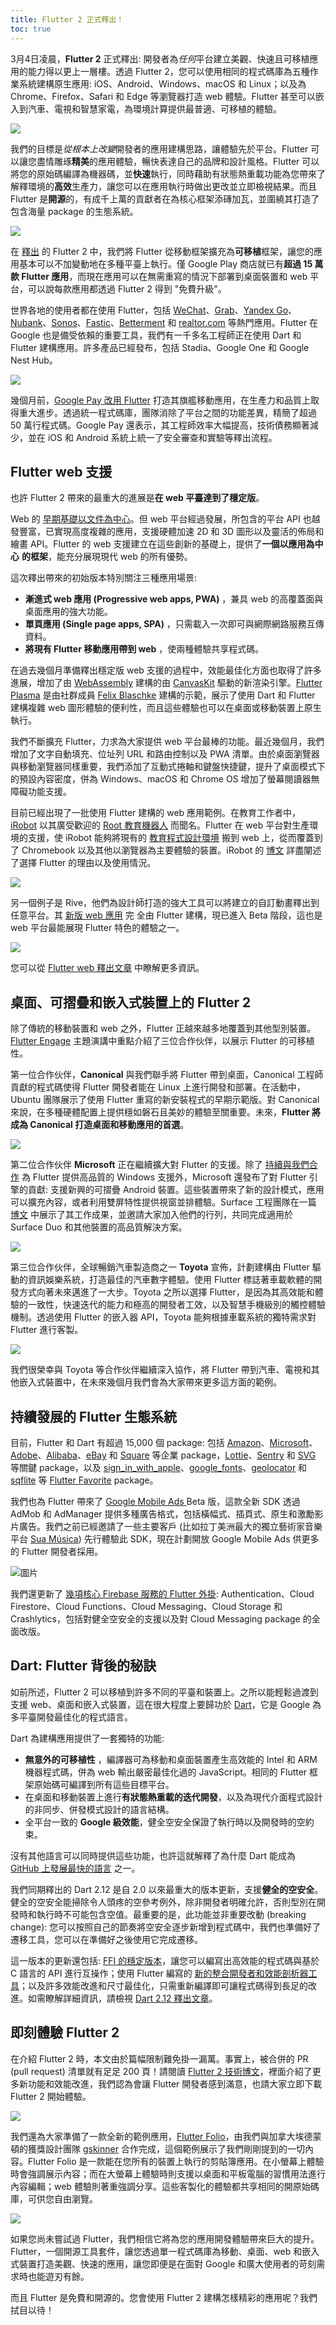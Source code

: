 ```yaml
---
title: Flutter 2 正式釋出！
toc: true
---
```


3月4日凌晨，**Flutter 2** 正式釋出: 開發者為*任何*平台建立美觀、快速且可移植應用的能力得以更上一層樓。透過 Flutter 2，您可以使用相同的程式碼庫為五種作業系統建構原生應用: iOS、Android、Windows、macOS 和 Linux；以及為 Chrome、Firefox、Safari 和 Edge 等瀏覽器打造 web 體驗。Flutter 甚至可以嵌入到汽車、電視和智慧家電，為環境計算提供最普適、可移植的體驗。

![](https://devrel.andfun.cn/devrel/posts/2021/03/0939e5e734a5c.png)

我們的目標是*從根本上改變*開發者的應用建構思路，讓體驗先於平台。Flutter 可以讓您盡情雕琢**精美**的應用體驗，暢快表達自己的品牌和設計風格。Flutter 可以將您的原始碼編譯為機器碼，並**快速**執行，同時藉助有狀態熱重載功能為您帶來了解釋環境的**高效**生產力，讓您可以在應用執行時做出更改並立即檢視結果。而且 Flutter 是**開源**的，有成千上萬的貢獻者在為核心框架添磚加瓦，並圍繞其打造了包含海量 package 的生態系統。

![](https://devrel.andfun.cn/devrel/posts/2021/03/f090329f06af7.png)

在 [釋出](https://flutter.dev/) 的 Flutter 2 中，我們將 Flutter 從移動框架擴充為**可移植**框架，讓您的應用基本可以不加變動地在多種平臺上執行。僅 Google Play 商店就已有**超過 15 萬款 Flutter 應用**，而現在應用可以在無需重寫的情況下部署到桌面裝置和 web 平台，可以說每款應用都透過 Flutter 2 得到 "免費升級"。

世界各地的使用者都在使用 Flutter，包括 [WeChat](https://apps.apple.com/us/app/wechat/id414478124)、[Grab](https://play.google.com/store/apps/details?id=com.grabtaxi.passenger)、[Yandex Go](https://play.google.com/store/apps/details?id=ru.yandex.taxi)、[Nubank](https://play.google.com/store/apps/details?id=com.nu.production)、[Sonos](https://apps.apple.com/us/app/sonos/id1488977981)、[Fastic](https://apps.apple.com/us/app/fastic-fasting-app/id1459260306)、[Betterment](https://play.google.com/store/apps/details?id=com.betterment) 和 [realtor.com](https://apps.apple.com/US/app/id336698281?mt=8) 等熱門應用。Flutter 在 Google 也是備受依賴的重要工具，我們有一千多名工程師正在使用 Dart 和 Flutter 建構應用。許多產品已經發布，包括 Stadia、Google One 和 Google Nest Hub。

![](https://devrel.andfun.cn/devrel/posts/2021/03/458afcd4aaecf.png)

幾個月前，[Google Pay 改用 Flutter](https://mp.weixin.qq.com/s/2y3dWbA4uZbwfTx_bOGdSQ) 打造其旗艦移動應用，在生產力和品質上取得重大進步。透過統一程式碼庫，團隊消除了平台之間的功能差異，精簡了超過 50 萬行程式碼。Google Pay 還表示，其工程師效率大幅提高，技術債務顯著減少，並在 iOS 和 Android 系統上統一了安全審查和實驗等釋出流程。

## Flutter web 支援

也許 Flutter 2 帶來的最重大的進展是**在 web 平臺達到了穩定版**。

Web 的 [早期基礎以文件為中心](https://tools.ietf.org/html/rfc1866)。但 web 平台經過發展，所包含的平台 API 也越發豐富，已實現高度複雜的應用，支援硬體加速 2D 和 3D 圖形以及靈活的佈局和繪畫 API。Flutter 的 web 支援建立在這些創新的基礎上，提供了**一個以應用為中心** **的框架**，能充分展現現代 web 的所有優勢。

這次釋出帶來的初始版本特別關注三種應用場景:

* **漸進式 web 應用 (Progressive web apps, PWA)** ，兼具 web 的高覆蓋面與桌面應用的強大功能。
* **單頁應用 (Single page apps, SPA)** ，只需載入一次即可與網際網路服務互傳資料。
* **將現有 Flutter 移動應用帶到 web** ，使兩種體驗共享程式碼。

在過去幾個月準備釋出穩定版 web 支援的過程中，效能最佳化方面也取得了許多進展，增加了由 [WebAssembly](https://webassembly.org/) 建構的由 [CanvasKit](https://skia.org/user/modules/canvaskit) 驅動的新渲染引擎。[Flutter Plasma](https://flutterplasma.dev) 是由社群成員 [Felix Blaschke](https://felixblaschke.medium.com/) 建構的示範，展示了使用 Dart 和 Flutter 建構複雜 web 圖形體驗的便利性，而且這些體驗也可以在桌面或移動裝置上原生執行。

我們不斷擴充 Flutter，力求為大家提供 web 平台最棒的功能。最近幾個月，我們增加了文字自動填充、位址列 URL 和路由控制以及 PWA 清單。由於桌面瀏覽器與移動瀏覽器同樣重要，我們添加了互動式捲軸和鍵盤快捷鍵，提升了桌面模式下的預設內容密度，併為 Windows、macOS 和 Chrome OS 增加了螢幕閱讀器無障礙功能支援。

目前已經出現了一批使用 Flutter 建構的 web 應用範例。在教育工作者中，[iRobot](https://www.irobot.com/) 以其廣受歡迎的 [Root 教育機器人](https://www.irobot.com/Root) 而聞名。Flutter 在 web 平台對生產環境的支援，使 iRobot 能夠將現有的 [教育程式設計環境](https://edu.irobot.com/what-we-offer/irobot-coding) 搬到 web 上，從而覆蓋到了 Chromebook 以及其他以瀏覽器為主要體驗的裝置。iRobot 的 [博文](https://edu.irobot.com/the-latest/building-a-coding-experience-for-all) 詳盡闡述了選擇 Flutter 的理由以及使用情況。

![](https://devrel.andfun.cn/devrel/posts/2021/03/3bbba28798746.png)

另一個例子是 Rive，他們為設計師打造的強大工具可以將建立的自訂動畫釋出到任意平台。其 [新版 web 應用](https://rive.app/) 完 全由 Flutter 建構，現已進入 Beta 階段，這也是 web 平台最能展現 Flutter 特色的體驗之一。

![](https://devrel.andfun.cn/devrel/posts/2021/03/384a963e53119.png)

您可以從 [Flutter web 釋出文章](https://medium.com/flutter/web-post-d6b84e83b425) 中瞭解更多資訊。

## 桌面、可摺疊和嵌入式裝置上的 Flutter 2

除了傳統的移動裝置和 web 之外，Flutter 正越來越多地覆蓋到其他型別裝置。[Flutter Engage](https://zhuanlan.zhihu.com/p/355036482) 主題演講中重點介紹了三位合作伙伴，以展示 Flutter 的可移植性。

第一位合作伙伴，**Canonical** 與我們聯手將 Flutter 帶到桌面，Canonical 工程師貢獻的程式碼使得 Flutter 開發者能在 Linux 上進行開發和部署。在活動中，Ubuntu 團隊展示了使用 Flutter 重寫的新安裝程式的早期示範版。對 Canonical 來說，在多種硬體配置上提供穩如磐石且美妙的體驗至關重要。未來，**Flutter 將成為 Canonical 打造桌面和移動應用的首選**。

![](https://devrel.andfun.cn/devrel/posts/2021/03/74e068704f2a5.png)

第二位合作伙伴 **Microsoft** 正在繼續擴大對 Flutter 的支援。除了 [持續與我們合作](https://github.com/flutter/flutter/issues/14967#issuecomment-787678757) 為 Flutter 提供高品質的 Windows 支援外，Microsoft 還發布了對 Flutter 引擎的貢獻: 支援新興的可摺疊 Android 裝置。這些裝置帶來了新的設計模式，應用可以擴充內容，或者利用雙屏特性提供視窗並排體驗。Surface 工程團隊在一篇 [博文](https://devblogs.microsoft.com/surface-duo/flutter-dual-screen-foldable/) 中展示了其工作成果，並邀請大家加入他們的行列，共同完成適用於 Surface Duo 和其他裝置的高品質解決方案。

![](https://devrel.andfun.cn/devrel/posts/2021/03/781360ee27de7.png)

第三位合作伙伴，全球暢銷汽車製造商之一 **Toyota** 宣佈，計劃建構由 Flutter 驅動的資訊娛樂系統，打造最佳的汽車數字體驗。使用 Flutter 標誌著車載軟體的開發方式向著未來邁進了一大步。Toyota 之所以選擇 Flutter，是因為其高效能和體驗的一致性，快速迭代的能力和極高的開發者工效，以及智慧手機級別的觸控體驗機制。透過使用 Flutter 的嵌入器 API，Toyota 能夠根據車載系統的獨特需求對 Flutter 進行客製。

![](https://devrel.andfun.cn/devrel/posts/2021/03/8f5850ecec2bd.png)

我們很榮幸與 Toyota 等合作伙伴繼續深入協作，將 Flutter 帶到汽車、電視和其他嵌入式裝置中，在未來幾個月我們會為大家帶來更多這方面的範例。

## 持續發展的 Flutter 生態系統

目前，Flutter 和 Dart 有超過 15,000 個 package: 包括 [Amazon](https://pub.dev/publishers/aws-amplify.com/packages)、[Microsoft](https://pub.dev/publishers/microsoft.com/packages)、[Adobe](https://pub.dev/publishers/adobe.com/packages)、[Alibaba](https://pub.dev/publishers/community.opensource.alibaba.com/packages)、[eBay](https://pub.dev/publishers/ebay.com/packages) 和 [Square](https://pub.dev/packages/square_in_app_payments) 等企業 package，[Lottie](https://pub.dev/packages/lottie)、[Sentry](https://pub.dev/packages/sentry_flutter) 和 [SVG](https://pub.dev/packages/flutter_svg) 等關鍵 package，以及 [sign_in_with_apple](https://pub.dev/packages/sign_in_with_apple)、[google_fonts](https://pub.dev/packages/google_fonts)、[geolocator](https://pub.dev/packages/geolocator) 和 [sqflite](https://pub.dev/packages/sqflite) 等 [Flutter Favorite](https://flutter.tw/development/packages-and-plugins/favorites) package。

我們也為 Flutter 帶來了 [Google Mobile Ads ](https://pub.dev/packages/google_mobile_ads) Beta 版，這款全新 SDK 透過 AdMob 和 AdManager 提供多種廣告格式，包括橫幅式、插頁式、原生和激勵影片廣告。我們之前已經邀請了一些主要客戶 (比如拉丁美洲最大的獨立藝術家音樂平台 [Sua Música](https://www.suamusica.com.br/)) 先行體驗此 SDK，現在計劃開放 Google Mobile Ads 供更多的 Flutter 開發者採用。

![圖片](https://devrel.andfun.cn/devrel/posts/2021/03/59e21f0feea5d.png)

我們還更新了 [幾項核心 Firebase 服務的 Flutter 外掛](https://firebase.flutter.dev/): Authentication、Cloud Firestore、Cloud Functions、Cloud Messaging、Cloud Storage 和 Crashlytics，包括對健全空安全的支援以及對 Cloud Messaging package 的全面改版。

## Dart: Flutter 背後的秘訣

如前所述，Flutter 2 可以移植到許多不同的平臺和裝置上。之所以能輕鬆過渡到支援 web、桌面和嵌入式裝置，這在很大程度上要歸功於 [Dart](https://dart.tw.gh.miniasp.com)，它是 Google 為多平臺開發最佳化的程式語言。

Dart 為建構應用提供了一套獨特的功能:

* **無意外的可移植性** ，編譯器可為移動和桌面裝置產生高效能的 Intel 和 ARM 機器程式碼，併為 web 輸出嚴密最佳化過的 JavaScript。相同的 Flutter 框架原始碼可編譯到所有這些目標平台。
* 在桌面和移動裝置上進行**有狀態熱重載的迭代開發**，以及為現代介面程式設計的非同步、併發模式設計的語言結構。
* 全平台一致的 **Google 級效能**，健全空安全保證了執行時以及開發時的空約束。

沒有其他語言可以同時提供這些功能，也許這就解釋了為什麼 Dart 能成為 [GitHub 上發展最快的語言](https://madnight.github.io/githut/#/pull_requests/2020/4) 之一。

我們同期釋出的 Dart 2.12 是自 2.0 以來最重大的版本更新，支援**健全的空安全**。健全的空安全能掃除令人頭疼的空參考例外，除非開發者明確允許，否則型別在開發時和執行時不可能包含空值。最重要的是，此功能並非重要改動 (breaking change): 您可以按照自己的節奏將空安全逐步新增到程式碼中，我們也準備好了遷移工具，您可以在準備好之後使用它完成遷移。

這一版本的更新還包括: [FFI 的穩定版本](https://dart.tw.gh.miniasp.com/guides/libraries/c-interop)，讓您可以編寫出高效能的程式碼與基於 C 語言的 API 進行互操作；使用 Flutter 編寫的 [新的整合開發者和效能剖析器工具](https://flutter.tw/development/tools/devtools/overview)；以及許多效能改進和尺寸最佳化，只需重新編譯即可讓程式碼得到長足的改進。如需瞭解詳細資訊，請檢視 [Dart 2.12 釋出文章](https://medium.com/dartlang/announcing-dart-2-12-499a6e689c87)。

## 即刻體驗 Flutter 2

在介紹 Flutter 2 時，本文由於篇幅限制難免掛一漏萬。事實上，被合併的 PR (pull request) 清單就有足足 200 頁！請閱讀 [Flutter 2 技術博文](https://medium.com/@csells_18027/fe8e95ecc65)，裡面介紹了更多新功能和效能改進，我們認為會讓 Flutter 開發者感到滿意，也請大家立即下載 Flutter 2 開始體驗。

![](https://devrel.andfun.cn/devrel/posts/2021/03/46794d1264d83.png)

我們還為大家準備了一款全新的範例應用，[Flutter Folio](https://flutterfolio.com)，由我們與加拿大埃德蒙頓的獲獎設計團隊 [gskinner](https://gskinner.com/) 合作完成，這個範例展示了我們剛剛提到的一切內容。Flutter Folio 是一款能在您所有的裝置上執行的剪貼簿應用。在小螢幕上體驗時會強調展示內容；而在大螢幕上體驗時則支援以桌面和平板電腦的習慣用法進行內容編輯；web 體驗則著重強調分享。這些客製化的體驗都共享相同的開原始碼庫，可供您自由瀏覽。

![](https://devrel.andfun.cn/devrel/posts/2021/03/7ef1cc3624d4e.png)

如果您尚未嘗試過 Flutter，我們相信它將為您的應用開發體驗帶來巨大的提升。Flutter，一個開源工具套件，讓您透過單一程式碼庫為移動、桌面、web 和嵌入式裝置打造美觀、快速的應用，讓您即便是在面對 Google 和廣大使用者的苛刻需求時也能遊刃有餘。

而且 Flutter 是免費和開源的。您會使用 Flutter 2 建構怎樣精彩的應用呢？我們拭目以待！